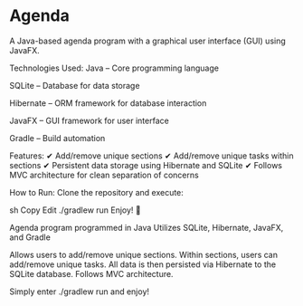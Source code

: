 # Agenda

A Java-based agenda program with a graphical user interface (GUI) using JavaFX.

Technologies Used:
Java – Core programming language

SQLite – Database for data storage

Hibernate – ORM framework for database interaction

JavaFX – GUI framework for user interface

Gradle – Build automation

Features:
✔ Add/remove unique sections
✔ Add/remove unique tasks within sections
✔ Persistent data storage using Hibernate and SQLite
✔ Follows MVC architecture for clean separation of concerns

How to Run:
Clone the repository and execute:

sh
Copy
Edit
./gradlew run
Enjoy! 🎉


Agenda program programmed in Java
Utilizes SQLite, Hibernate, JavaFX, and Gradle

Allows users to add/remove unique sections. Within sections, users can add/remove unique tasks. All data is then persisted via Hibernate to the SQLite database. Follows MVC architecture.

Simply enter ./gradlew run and enjoy!
